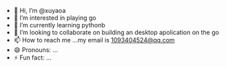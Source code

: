 - 👋 Hi, I’m @xuyaoa
- 👀 I’m interested in playing go 
- 🌱 I’m currently learning pythonb
- 💞️ I’m looking to collaborate on building an desktop apolication on the go
- 📫 How to reach me ...my email is 1093404524@qq.com
- 😄 Pronouns: ...
- ⚡ Fun fact: ...

<!---
xuyaoa/xuyaoa is a ✨ special ✨ repository because its `README.md` (this file) appears on your GitHub profile.
You can click the Preview link to take a look at your changes.
--->
